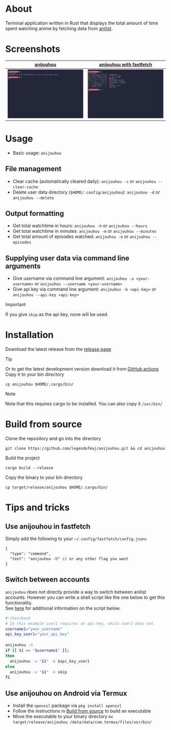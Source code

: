 # About
Terminal application written in Rust that displays the total amount of time spent watching anime by fetching data from [anilist](https://anilist.co/).

# Screenshots
| [anijouhou](https://github.com/legendofmaj/anijouhou/releases) | [anijouhou with fastfetch](https://github.com/fastfetch-cli/fastfetch) |
| :-----------------------------------------------------------:  | :--------------------------------------------------------------------: |
| <img src="res/anijouhou.png" width="500"/>                     | <img src="res/fastfetch_anijouhou.png" width="500"/>                   |

# Usage
- Basic usage: `anijouhou`
## File management
- Clear cache (automatically cleared daily): `anijouhou -c` or `anijouhou --clear-cache`
- Delete user data directory (`$HOME/.config/anijouhou`): `anijouhou -d` or `anijouhou --delete`
## Output formatting
- Get total watchtime in hours: `anijouhou -h` or `anijouhou --hours`
- Get total watchtime in minutes: `anijouhou -m` or `anijouhou --minutes`
- Get total amount of episodes watched: `anijouhou -e` or `anijouhou --episodes`
## Supplying user data via command line arguments
- Give username via command line argument: `anijouhou -u <your-username>` or `anijouhou --username <your-username>`
- Give api key via command line argument: `anijouhou -k <api-key>` or `anijouhou --api-key <api-key>`
>[!Important]
> If you give `skip` as the api key, none will be used.

# Installation
Download the latest release from the [release page](https://github.com/legendofmaj/anijouhou/releases) <br>
>[!Tip]
> Or to get the latest development version download it from [GitHub actions](https://github.com/legendofmaj/anijouhou/actions)
Copy it to your bin directory
```
cp anijouhou $HOME/.cargo/bin/
```
>[!Note]
> Note that this requires cargo to be installed. You can also copy it `/usr/bin/`

# Build from source
Clone the repository and go into the directory
```
git clone https://github.com/legendofmaj/anijouhou.git && cd anijouhou
```
Build the project
```
cargo build --release
```
Copy the binary to your bin directory
```
cp target/release/anijouhou $HOME/.cargo/bin/
```

# Tips and tricks
## Use anijouhou in fastfetch
Simply add the following to your `~/.config/fastfetch/config.jsonc`
```jsonc 
{
  "type": "command",
  "text": "anijouhou -h" // or any other flag you want
}
```
## Switch between accounts
`anijouhou` does not directly provide a way to switch between anilist accounts. However you can write a shell script like the one below to get this functionality. <br>
See [here](scripts/) for additional information on the script below.
```bash
#!/bin/bash
# In this example user1 requires an api-key, while user2 does not.
username1="your_username"
api_key_user1="your_api_key"

anijouhou -d
if [[ $1 == "$username1" ]];
then
  anijouhou -u "$1" -k $api_key_user1
else
  anijouhou -u "$1" -k skip
fi
```
## Use anijouhou on Android via Termux
- Install the `openssl` package via `pkg install openssl`
- Follow the instructions in [Build from source](#build-from-source) to build an executable
- Move the executable to your binary directory `mv target/release/anijouhou /data/data/com.termux/files/usr/bin/`
